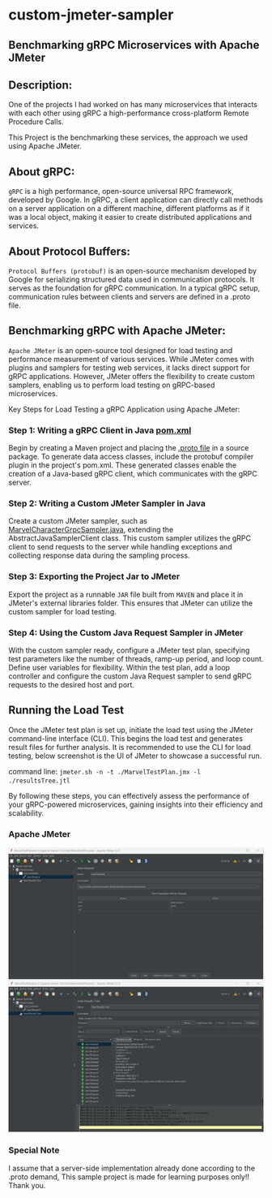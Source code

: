 # custom-jmeter-sampler

## Benchmarking gRPC Microservices with Apache JMeter

## Description:

One of the projects I had worked on has many microservices that interacts with each other using gRPC a high-performance cross-platform Remote Procedure Calls.


This Project is the benchmarking these services, the approach we used using Apache JMeter.

## About gRPC:

`gRPC` is a high performance, open-source universal RPC framework, developed by Google. In gRPC, a client application can directly call methods on a server application on a different machine, different platforms as if it was a local object, making it easier to create distributed applications and services.

## About Protocol Buffers:

`Protocol Buffers (protobuf)` is an open-source mechanism developed by Google for serializing structured data used in communication protocols. It serves as the foundation for gRPC communication. In a typical gRPC setup, communication rules between clients and servers are defined in a .proto file. 

## Benchmarking gRPC with Apache JMeter:

`Apache JMeter` is an open-source tool designed for load testing and performance measurement of various services. While JMeter comes with plugins and samplers for testing web services, it lacks direct support for gRPC applications. However, JMeter offers the flexibility to create custom samplers, enabling us to perform load testing on gRPC-based microservices.

Key Steps for Load Testing a gRPC Application using Apache JMeter:

### Step 1: Writing a gRPC Client in Java [pom.xml](POM.xml)

Begin by creating a Maven project and placing the [.proto file](src/main/proto/Marvel.proto) in a source package. To generate data access classes, include the protobuf compiler plugin in the project's pom.xml. These generated classes enable the creation of a Java-based gRPC client, which communicates with the gRPC server.

### Step 2: Writing a Custom JMeter Sampler in Java

Create a custom JMeter sampler, such as [MarvelCharacterGrpcSampler.java](src/main/java/org/example/marvel/characters/JMeter/MarvelCharacterGrpcSampler.java), extending the AbstractJavaSamplerClient class. This custom sampler utilizes the gRPC client to send requests to the server while handling exceptions and collecting response data during the sampling process.

### Step 3: Exporting the Project Jar to JMeter

Export the project as a runnable `JAR` file built from `MAVEN` and place it in JMeter's external libraries folder. This ensures that JMeter can utilize the custom sampler for load testing.

### Step 4: Using the Custom Java Request Sampler in JMeter

With the custom sampler ready, configure a JMeter test plan, specifying test parameters like the number of threads, ramp-up period, and loop count. Define user variables for flexibility. Within the test plan, add a loop controller and configure the custom Java Request sampler to send gRPC requests to the desired host and port.

## Running the Load Test

Once the JMeter test plan is set up, initiate the load test using the JMeter command-line interface (CLI). This begins the load test and generates result files for further analysis. It is recommended to use the CLI for load testing, below screenshot is the UI of JMeter to showcase a successful run. 

command line: `jmeter.sh -n -t ./MarvelTestPlan.jmx -l ./resultsTree.jtl`

By following these steps, you can effectively assess the performance of your gRPC-powered microservices, gaining insights into their efficiency and scalability.


### Apache JMeter

![JMeter Java Sampler](assets/images/JMeterJavaSampler.jpg)        
![JMeter Results Tree](assets/images/JMeterResultsTree.jpg)

### Special Note

I assume that a server-side implementation already done according to the .proto demand, This sample project is made for learning purposes only!! Thank you. 
